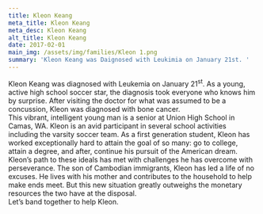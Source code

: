 ```yaml
---
title: Kleon Keang
meta_title: Kleon Keang
meta_desc: Kleon Keang
alt_title: Kleon Keang
date: 2017-02-01
main_img: /assets/img/families/Kleon 1.png
summary: 'Kleon Keang was Daignosed with Leukimia on January 21st. '
---
```



<p style="margin: 0px;">Kleon
Keang was diagnosed with Leukemia on January 21<sup>st</sup>. As a young,
active high school soccer star, the diagnosis took everyone who knows him by
surprise. After visiting the doctor for what was assumed to be a concussion, Kleon
was diagnosed with bone cancer.  </p>

<p style="margin: 0px;"> </p>

<p style="margin: 0px;">This
vibrant, intelligent young man is a senior at Union High School in Camas, WA.
Kleon is an avid participant in several school activities including the varsity
soccer team. As a first generation student, Kleon has worked exceptionally hard
to attain the goal of so many: go to college, attain a degree, and after,
continue his pursuit of the American dream.  </p>

<p style="margin: 0px;"> </p>

<p style="margin: 0px;">Kleon’s
path to these ideals has met with challenges he has overcome with perseverance.
The son of Cambodian immigrants, Kleon has led a life of no excuses. He lives
with his mother and contributes to the household to help make ends meet. But
this new situation greatly outweighs the monetary resources the two have at the
disposal. </p>

<p style="margin: 0px;"> </p>

<p style="margin: 0px;">Let’s
band together to help Kleon. </p>

